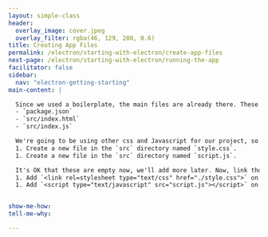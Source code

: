 ```yaml
---
layout: simple-class
header:
  overlay_image: cover.jpeg
  overlay_filter: rgba(46, 129, 200, 0.6)
title: Creating App Files
permalink: /electron/starting-with-electron/create-app-files
next-page: /electron/starting-with-electron/running-the-app
facilitator: false
sidebar:
  nav: "electron-getting-starting"
main-content: |

  Since we used a boilerplate, the main files are already there. These files are the
  - `package.json`
  - `src/index.html`
  - `src/index.js`

  We're going to be using other css and Javascript for our project, so let's add those files now.
  1. Create a new file in the `src` directory named `style.css`.
  1. Create a new file in the `src` directory named `script.js`.

  It's OK that these are empty now, we'll add more later. Now, link those files to the main `index.html` by adding the following lines of code:
  1. Add `<link rel=stylesheet type="text/css" href="./style.css">` on a new line after the existing `<title></title>` line.
  1. Add `<script type="text/javascript" src="script.js"></script>` on a new line directly above the line with `</body>`.


show-me-how:
tell-me-why:

---
```

